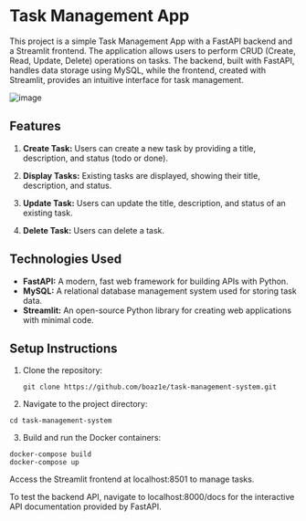 # Task Management App

This project is a simple Task Management App with a FastAPI backend and a Streamlit frontend. The application allows users to perform CRUD (Create, Read, Update, Delete) operations on tasks. The backend, built with FastAPI, handles data storage using MySQL, while the frontend, created with Streamlit, provides an intuitive interface for task management.

![image](https://github.com/boaz1e/task-management-system/assets/108184198/0f84cb4e-efc6-485b-bc6d-970977a1dba9)



## Features

1. **Create Task:** Users can create a new task by providing a title, description, and status (todo or done).

2. **Display Tasks:** Existing tasks are displayed, showing their title, description, and status.

3. **Update Task:** Users can update the title, description, and status of an existing task.

4. **Delete Task:** Users can delete a task.

## Technologies Used

- **FastAPI:** A modern, fast web framework for building APIs with Python.
- **MySQL:** A relational database management system used for storing task data.
- **Streamlit:** An open-source Python library for creating web applications with minimal code.

## Setup Instructions

1. Clone the repository:
   ```
   git clone https://github.com/boaz1e/task-management-system.git
   ```
3. Navigate to the project directory:
  ```
  cd task-management-system
  ```
3. Build and run the Docker containers:
```
docker-compose build
docker-compose up
```
Access the Streamlit frontend at localhost:8501 to manage tasks.

To test the backend API, navigate to localhost:8000/docs for the interactive API documentation provided by FastAPI.

